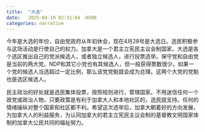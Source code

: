 ```yaml
---
title:  "大选"
date:   2025-04-19 02:31:04 -0500
categories: narrative
---
```

今年是大选的年份，自由党政府从年初休会，现在4月28号是大选日。选民积极参与这场活动是行使自己的权力。加拿大是一个君主立宪民主议会制国家，大选是各个选区推出自己的党派候选人，或者独立候选人，进行投票选举。保守党和自由党是当前的两大党。NDP和其它小党也有其候选人，但一般获得票数很少。如果一个党的候选人当选超过一定比例，那么该党党魁就会成为总理。这两个大党的党魁也是选区候选人。

民主政治的好处就是选民集体投票，按照规则进行，管理国家。不用迷信任何一个政党或政治人物，只要政策是有利于加拿大人和本地社区的，选民就支持。任何的情绪操纵对整个国家和社区都不利。希望这次选举后，加拿大朝着好的方向发展，为加拿大人的利益服务，为认同加拿大的君主立宪民主议会制的基督教文明国家体制的加拿大公民共同的福祉努力。